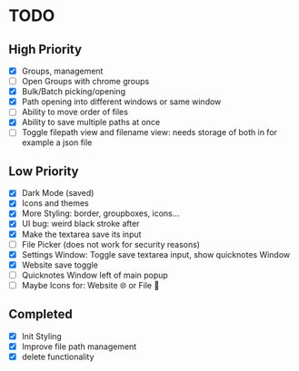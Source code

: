 # TODO

## High Priority
- [x] Groups, management
- [ ] Open Groups with chrome groups
- [x] Bulk/Batch picking/opening
- [x] Path opening into different windows or same window
- [ ] Ability to move order of files
- [x] Ability to save multiple paths at once
- [ ] Toggle filepath view and filename view: needs storage of both in for example a json file

## Low Priority
- [x] Dark Mode (saved)
- [x] Icons and themes
- [x] More Styling: border, groupboxes, icons...
- [x] UI bug: weird black stroke after
- [x] Make the textarea save its input
- [ ] File Picker (does not work for security reasons)
- [x] Settings Window: Toggle save textarea input, show quicknotes Window
- [x] Website save toggle
- [ ] Quicknotes Window left of main popup
- [ ] Maybe Icons for: Website 🌐 or File 📁

## Completed
- [x] Init Styling
- [x] Improve file path management
- [x] delete functionality
